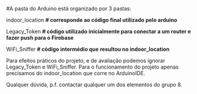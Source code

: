 #A pasta do Arduino está organizado por 3 pastas:

  indoor_location 		**# corresponde ao código final utilizado pelo arduino**

  Legacy_Token			  **# código utilizado inicialmente para conectar a um router e fazer push para o Firebase**

  WiFi_Sniffer			  **# código intermédio que resultou no indoor_location**

Para efeitos práticos do projeto, e de avaliação podemos ignorar Legacy_Token e WiFi_Sniffer. Para o funcionamento do projeto apenas precisamos do indoor_location que corre no ArduinoIDE.

Qualquer dúvida, p.f. contactar qualquer um dos elementos do grupo 8.

